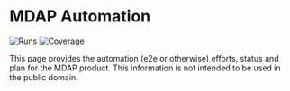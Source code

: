 # MDAP Automation
![Runs](https://badges.openebs.ci/badge/E2E%20runs-217-orange.svg)
![Coverage](https://badges.openebs.ci/badge/E2E%20coverage-2-green.svg)




This page provides the automation (e2e or otherwise) efforts, status and plan for the MDAP product. This information is not intended to be used in the public domain.
